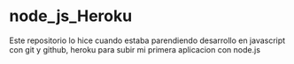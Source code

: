 # node_js_Heroku
Este repositorio lo hice cuando estaba parendiendo desarrollo en javascript con git y github, heroku para subir mi primera aplicacion con node.js
